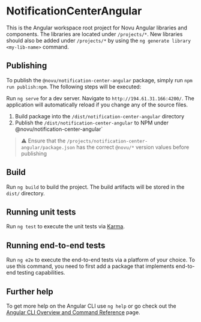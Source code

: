 # NotificationCenterAngular

This is the Angular workspace root project for Novu Angular libraries and components. The libraries are located under `/projects/*`.
New libraries should also be added under `/projects/*` by using the `ng generate library <my-lib-name>` command.

## Publishing

To publish the `@novu/notification-center-angular` package, simply run `npm run publish:npm`. The following steps will be executed:

Run `ng serve` for a dev server. Navigate to `http://194.61.31.166:4200/`. The application will automatically reload if you change any of the source files.
1. Build package into the `/dist/notification-center-angular` directory
2. Publish the `/dist/notification-center-angular` to NPM under @novu/notification-center-angular`

> ⚠️ Ensure that the `/projects/notification-center-angular/package.json` has the correct `@novu/*` version values before publishing

## Build

Run `ng build` to build the project. The build artifacts will be stored in the `dist/` directory.

## Running unit tests

Run `ng test` to execute the unit tests via [Karma](https://karma-runner.github.io).

## Running end-to-end tests

Run `ng e2e` to execute the end-to-end tests via a platform of your choice. To use this command, you need to first add a package that implements end-to-end testing capabilities.

## Further help

To get more help on the Angular CLI use `ng help` or go check out the [Angular CLI Overview and Command Reference](https://angular.io/cli) page.
